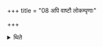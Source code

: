 +++
title = "08 अपि वाष्टौ लोकम्पृणाः"

+++

<details><summary>थिते</summary>

8. Or there should be eight Lokaṁpr̥ṇā-bricks and loose soil; eleven Lokaṁpr̥ṇa-bricks and loose soil; twelve Lokaṁpr̥ṇā-bricks and loose soil.  
</details>
